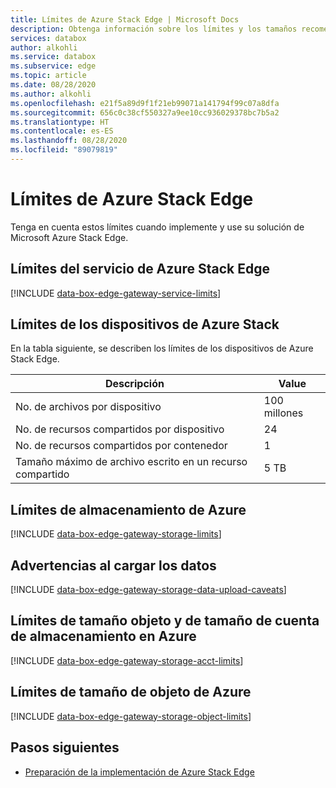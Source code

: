 ```yaml
---
title: Límites de Azure Stack Edge | Microsoft Docs
description: Obtenga información sobre los límites y los tamaños recomendados a medida que implementa y opera Azure Stack Edge, incluidos los límites de servicio, los límites de dispositivos y los límites de almacenamiento.
services: databox
author: alkohli
ms.service: databox
ms.subservice: edge
ms.topic: article
ms.date: 08/28/2020
ms.author: alkohli
ms.openlocfilehash: e21f5a89d9f1f21eb99071a141794f99c07a8dfa
ms.sourcegitcommit: 656c0c38cf550327a9ee10cc936029378bc7b5a2
ms.translationtype: HT
ms.contentlocale: es-ES
ms.lasthandoff: 08/28/2020
ms.locfileid: "89079819"
---
```

# <a name="azure-stack-edge-limits"></a>Límites de Azure Stack Edge

Tenga en cuenta estos límites cuando implemente y use su solución de Microsoft Azure Stack Edge. 

## <a name="azure-stack-edge-service-limits"></a>Límites del servicio de Azure Stack Edge

[!INCLUDE [data-box-edge-gateway-service-limits](../../includes/data-box-edge-gateway-service-limits.md)]

## <a name="azure-stack-device-limits"></a>Límites de los dispositivos de Azure Stack

En la tabla siguiente, se describen los límites de los dispositivos de Azure Stack Edge. 

| Descripción | Value |
|---|---|
|No. de archivos por dispositivo |100 millones |
|No. de recursos compartidos por dispositivo |24 |
|No. de recursos compartidos por contenedor |1 |
|Tamaño máximo de archivo escrito en un recurso compartido| 5 TB |

## <a name="azure-storage-limits"></a>Límites de almacenamiento de Azure

[!INCLUDE [data-box-edge-gateway-storage-limits](../../includes/data-box-edge-gateway-storage-limits.md)]

## <a name="data-upload-caveats"></a>Advertencias al cargar los datos

[!INCLUDE [data-box-edge-gateway-storage-data-upload-caveats](../../includes/data-box-edge-gateway-storage-data-upload-caveats.md)]

## <a name="azure-storage-account-size-and-object-size-limits"></a>Límites de tamaño objeto y de tamaño de cuenta de almacenamiento en Azure

[!INCLUDE [data-box-edge-gateway-storage-acct-limits](../../includes/data-box-edge-gateway-storage-acct-limits.md)]


## <a name="azure-object-size-limits"></a>Límites de tamaño de objeto de Azure

[!INCLUDE [data-box-edge-gateway-storage-object-limits](../../includes/data-box-edge-gateway-storage-object-limits.md)]

## <a name="next-steps"></a>Pasos siguientes

- [Preparación de la implementación de Azure Stack Edge](azure-stack-edge-deploy-prep.md)

